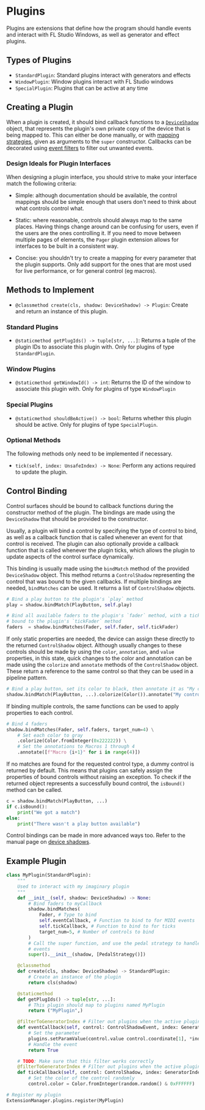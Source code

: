 
# Plugins

Plugins are extensions that define how the program should handle events and
interact with FL Studio Windows, as well as generator and effect plugins.

## Types of Plugins

* `StandardPlugin`: Standard plugins interact with generators and effects
* `WindowPlugin`: Window plugins interact with FL Studio windows
* `SpecialPlugin`: Plugins that can be active at any time

## Creating a Plugin

When a plugin is created, it should bind callback functions to a
[`DeviceShadow`](device_shadow.md) object, that represents the plugin's own
private copy of the device that is being mapped to. This can either be done
manually, or with [mapping strategies](mapping_strategy.md), given as arguments
to the `super` constructor. Callbacks can be decorated using
[event filters](event_filter.md) to filter out unwanted events.

### Design Ideals for Plugin Interfaces

When designing a plugin interface, you should strive to make your interface
match the following criteria:
* Simple: although documentation should be available, the control mappings
  should be simple enough that users don't need to think about what controls
  control what.

* Static: where reasonable, controls should always map to the same places.
  Having things change around can be confusing for users, even if the users are
  the ones controlling it. If you need to move between multiple pages of
  elements, the `Pager` plugin extension allows for interfaces to be built in
  a consistent way.

* Concise: you shouldn't try to create a mapping for every parameter that the
  plugin supports. Only add support for the ones that are most used for live
  performance, or for general control (eg macros).

## Methods to Implement

* `@classmethod create(cls, shadow: DeviceShadow) -> Plugin`: Create and return
  an instance of this plugin.

### Standard Plugins

* `@staticmethod getPlugIds() -> tuple[str, ...]`: Returns a tuple of the
  plugin IDs to associate this plugin with. Only for plugins of type
  `StandardPlugin`.

### Window Plugins

* `@staticmethod getWindowId() -> int`: Returns the ID of the window to
  associate this plugin with. Only for plugins of type `WindowPlugin`

### Special Plugins

* `@staticmethod shouldBeActive() -> bool`: Returns whether this plugin should
  be active. Only for plugins of type `SpecialPlugin`.

### Optional Methods

The following methods only need to be implemented if necessary.

* `tick(self, index: UnsafeIndex) -> None`: Perform any actions required to
  update the plugin.

## Control Binding

Control surfaces should be bound to callback functions during the constructor
method of the plugin. The bindings are made using the `DeviceShadow` that
should be provided to the constructor.

Usually, a plugin will bind a control by specifying the type of control to
bind, as well as a callback function that is called whenever an event for that
control is received. The plugin can also optionally provide a callback function
that is called whenever the plugin ticks, which allows the plugin to update
aspects of the control surface dynamically.

This binding is usually made using the `bindMatch` method of the provided
`DeviceShadow` object. This method returns a `ControlShadow` representing the
control that was bound to the given callbacks. If multiple bindings are needed,
`bindMatches` can be used. It returns a list of `ControlShadow` objects.

```py
# Bind a play button to the plugin's `play` method
play = shadow.bindMatch(PlayButton, self.play)

# Bind all available faders to the plugin's `fader` method, with a tick being
# bound to the plugin's `tickFader` method
faders  = shadow.bindMatches(Fader, self.fader, self.tickFader)
```

If only static properties are needed, the device can assign these directly to
the returned `ControlShadow` object. Although usually changes to these controls
should be made by using the `color`, `annotation`, and `value` properties, in
this state, quick changes to the color and annotation can be made using the
`colorize` and `annotate` methods of the `ControlShadow` object. These return
a reference to the same control so that they can be used in a pipeline pattern.

```py
# Bind a play button, set its color to black, then annotate it as "My control"
shadow.bindMatch(PlayButton, ...).colorize(Color()).annotate("My control")


```

If binding multiple controls, the same functions can be used to apply
properties to each control.

```py
# Bind 4 faders
shadow.bindMatches(Fader, self.faders, target_num=4) \
    # Set each color to gray
    .colorize(Color.fromInteger(0x222222)) \
    # Set the annotations to Macros 1 through 4
    .annotate([f"Macro {i+1}" for i in range(4)])
```

If no matches are found for the requested control type, a dummy control is
returned by default. This means that plugins can safely assign the properties
of bound controls without raising an exception. To check if the returned
object represents a successfully bound control, the `isBound()` method can be
called.

```py
c = shadow.bindMatch(PlayButton, ...)
if c.isBound():
    print("We got a match")
else:
    print("There wasn't a play button available")
```

Control bindings can be made in more advanced ways too. Refer to the manual
page on [device shadows](device_shadow.md).

## Example Plugin

```py
class MyPlugin(StandardPlugin):
    """
    Used to interact with my imaginary plugin
    """
    def __init__(self, shadow: DeviceShadow) -> None:
        # Bind faders to myCallback
        shadow.bindMatches(
            Fader, # Type to bind
            self.eventCallback, # Function to bind to for MIDI events
            self.tickCallback, # Function to bind to for ticks
            target_num=5, # Number of controls to bind
        )
        # Call the super function, and use the pedal strategy to handle pedal
        # events
        super().__init__(shadow, [PedalStrategy()])

    @classmethod
    def create(cls, shadow: DeviceShadow) -> StandardPlugin:
        # Create an instance of the plugin
        return cls(shadow)

    @staticmethod
    def getPlugIds() -> tuple[str, ...]:
        # This plugin should map to plugins named MyPlugin
        return ("MyPlugin",)

    @filterToGeneratorIndex # Filter out plugins when the active plugin isn't a generator
    def eventCallback(self, control: ControlShadowEvent, index: GeneratorIndex, *args: Any) -> bool:
        # Set the parameter
        plugins.setParamValue(control.value control.coordinate[1], *index)
        # Handle the event
        return True

    # TODO: Make sure that this filter works correctly
    @filterToGeneratorIndex # Filter out plugins when the active plugin isn't a generator
    def tickCallback(self, control: ControlShadow, index: GeneratorIndex, *args: Any) -> None:
        # Set the color of the control randomly
        control.color = Color.fromInteger(random.random() & 0xFFFFFF)

# Register my plugin
ExtensionManager.plugins.register(MyPlugin)
```
